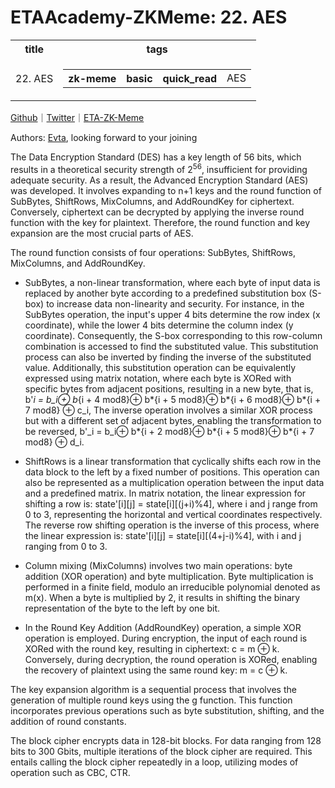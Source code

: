 # ETAAcademy-ZKMeme: 22. AES

<table>
  <tr>
    <th>title</th>
    <th>tags</th>
  </tr>
  <tr>
    <td>22. AES</td>
    <td>
      <table>
        <tr>
          <th>zk-meme</th>
          <th>basic</th>
          <th>quick_read</th>
          <td>AES</td>
        </tr>
      </table>
    </td>
  </tr>
</table>

[Github](https://github.com/ETAAcademy)｜[Twitter](https://twitter.com/ETAAcademy)｜[ETA-ZK-Meme](https://github.com/ETAAcademy/ETAAcademy-ZK-Meme)

Authors: [Evta](https://twitter.com/pwhattie), looking forward to your joining

The Data Encryption Standard (DES) has a key length of 56 bits, which results in a theoretical security strength of $2^{56}$, insufficient for providing adequate security. As a result, the Advanced Encryption Standard (AES) was developed. It involves expanding to n+1 keys and the round function of SubBytes, ShiftRows, MixColumns, and AddRoundKey for ciphertext. Conversely, ciphertext can be decrypted by applying the inverse round function with the key for plaintext. Therefore, the round function and key expansion are the most crucial parts of AES.

The round function consists of four operations: SubBytes, ShiftRows, MixColumns, and AddRoundKey.

- SubBytes, a non-linear transformation, where each byte of input data is replaced by another byte according to a predefined substitution box (S-box) to increase data non-linearity and security. For instance, in the SubBytes operation, the input's upper 4 bits determine the row index (x coordinate), while the lower 4 bits determine the column index (y coordinate). Consequently, the S-box corresponding to this row-column combination is accessed to find the substituted value. This substitution process can also be inverted by finding the inverse of the substituted value. Additionally, this substitution operation can be equivalently expressed using matrix notation, where each byte is XORed with specific bytes from adjacent positions, resulting in a new byte, that is, b'_i = b_i⊕ b_{i + 4 mod8}⊕ b*{i + 5 mod8}⊕ b*{i + 6 mod8}⊕ b*{i + 7 mod8} ⊕ c_i, The inverse operation involves a similar XOR process but with a different set of adjacent bytes, enabling the transformation to be reversed, b'\_i = b_i⊕ b*{i + 2 mod8}⊕ b*{i + 5 mod8}⊕ b*{i + 7 mod8} ⊕ d_i.

- ShiftRows is a linear transformation that cyclically shifts each row in the data block to the left by a fixed number of positions. This operation can also be represented as a multiplication operation between the input data and a predefined matrix. In matrix notation, the linear expression for shifting a row is: state'[i][j] = state[i][(j+i)%4], where i and j range from 0 to 3, representing the horizontal and vertical coordinates respectively. The reverse row shifting operation is the inverse of this process, where the linear expression is: state'[i][j] = state[i][(4+j-i)%4], with i and j ranging from 0 to 3.

- Column mixing (MixColumns) involves two main operations: byte addition (XOR operation) and byte multiplication. Byte multiplication is performed in a finite field, modulo an irreducible polynomial denoted as m(x). When a byte is multiplied by 2, it results in shifting the binary representation of the byte to the left by one bit.

- In the Round Key Addition (AddRoundKey) operation, a simple XOR operation is employed. During encryption, the input of each round is XORed with the round key, resulting in ciphertext: c = m ⊕ k. Conversely, during decryption, the round operation is XORed, enabling the recovery of plaintext using the same round key: m = c ⊕ k.

The key expansion algorithm is a sequential process that involves the generation of multiple round keys using the g function. This function incorporates previous operations such as byte substitution, shifting, and the addition of round constants.

The block cipher encrypts data in 128-bit blocks. For data ranging from 128 bits to 300 Gbits, multiple iterations of the block cipher are required. This entails calling the block cipher repeatedly in a loop, utilizing modes of operation such as CBC, CTR.
